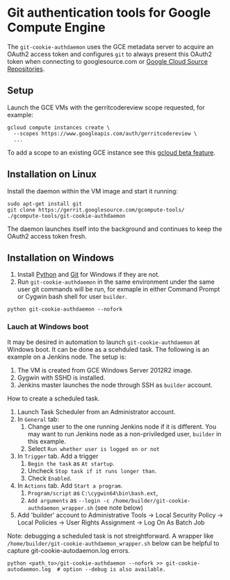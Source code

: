 # Git authentication tools for Google Compute Engine

The `git-cookie-authdaemon` uses the GCE metadata server to acquire an
OAuth2 access token and configures `git` to always present this OAuth2
token when connecting to googlesource.com or
[Google Cloud Source Repositories][CSR].

[CSR]: https://cloud.google.com/source-repositories/

## Setup

Launch the GCE VMs with the gerritcodereview scope requested, for example:

```
gcloud compute instances create \
  --scopes https://www.googleapis.com/auth/gerritcodereview \
  ...
```

To add a scope to an existing GCE instance see this
[gcloud beta feature](https://cloud.google.com/sdk/gcloud/reference/beta/compute/instances/set-scopes).

## Installation on Linux

Install the daemon within the VM image and start it running:

```
sudo apt-get install git
git clone https://gerrit.googlesource.com/gcompute-tools/
./gcompute-tools/git-cookie-authdaemon
```

The daemon launches itself into the background and continues
to keep the OAuth2 access token fresh.

## Installation on Windows

1. Install [Python](https://www.python.org/downloads/windows/) and [Git](https://git-scm.com/download) for Windows if they are not.
1. Run `git-cookie-authdaemon` in the same environment under the same user
   git commands will be run, for exmaple in either Command Prompt or Cygwin bash
   shell for user `builder`.
```
python git-cookie-authdaemon --nofork
```

### Lauch at Windows boot

It may be desired in automation to launch `git-cookie-authdaemon` at
Windows boot. It can be done as a scehduled task. The following is an
example on a Jenkins node. The setup is:

1. The VM is created from GCE Windows Server 2012R2 image.
1. Gygwin with SSHD is installed.
1. Jenkins master launches the node through SSH as `builder` account.

How to create a scheduled task.

1. Launch Task Scheduler from an Administrator account.
1. In `General` tab:
   1. Change user to the one running Jenkins node if it is different. You may
      want to run Jenkins node as a non-priviledged user, `builder` in this
      example.
   1. Select `Run whether user is logged on or not`
1. In `Trigger` tab. Add a trigger
   1. `Begin the task` as `At startup`.
   1. Uncheck `Stop task if it runs longer than`.
   1. Check `Enabled`.
1. In `Actions` tab.  Add `Start a program`.
   1. `Program/script` as `C:\cygwin64\bin\bash.ext`,
   1. `Add arguments` as
      `--login -c /home/builder/git-cookie-authdaemon_wrapper.sh` (see note
      below)
1. Add 'builder' account to Administrative Tools -> Local Security Policy ->
   Local Policies -> User Rights Assignment -> Log On As Batch Job


Note: debugging a scheduled task is not streightforward. A wrapper like
`/home/builder/git-cookie-authdaemon_wrapper.sh` below can be helpful to capture git-cookie-autodaemon.log errors.

```
python <path_to>/git-cookie-authdaemon --nofork >> git-cookie-autodaemon.log  # option --debug is also available.
```

